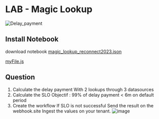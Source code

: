 # LAB - Magic Lookup
![Delay_payment](https://github.com/JLLormeau/reconnect2023/blob/main/delay_payment.png?raw=true)

## Install Notebook

download notebook [magic_lookup_reconnect2023.json](https://raw.githubusercontent.com/JLLormeau/magic_lookup_reconnect2023/main/magic_lookup%20_reconnect2023.json)  

[myFile.js]({{'https://raw.githubusercontent.com/JLLormeau/magic_lookup_reconnect2023/main/magic_lookup%20_reconnect2023.json'}})  


## Question
1) Calculate the delay payment
With 2 lookups through 3 datasources 
2) Calculate the SLO 
Objectif : 99% of delay payment < 6m on default period
3) Create the workflow
If SLO is not successful
Send the result on the webhook.site
Ingest the values on your tenant.
![image](https://github.com/JLLormeau/magic_lookup_reconnect2023/assets/40337213/97715d42-c287-4cf5-9360-b20a9a14cdd9)
